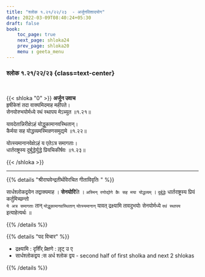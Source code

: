 ```yaml
---
title: "श्लोक १.२१/२२/२३  - अर्जुनविशादयोग"
date: 2022-03-09T08:40:24+05:30
draft: false
book:
    toc_page: true
    next_page: shloka24
    prev_page: shloka20
    menu : geeta_menu
---
```




### श्लोक १.२१/२२/२३ {class=text-center}

<br/>

{{< shloka  "0"  >}}
**अर्जुन उवाच**  
हृषीकेशं तदा वाक्यमिदमाह महीपते।  
सेनयोरुभयोर्मध्ये रथं स्थापय मेऽच्युत  ॥१.२१॥


यावदेतान्निरीक्षेऽहं योद्धुकामानवस्थितान्।  
कैर्मया सह योद्धव्यमस्मिन्रणसमुद्यमे  ॥१.२२॥


योत्स्यमानानवेक्षेऽहं य एतेऽत्र समागताः।  
धार्तराष्ट्रस्य दुर्बुद्धेर्युद्धे प्रियचिकीर्षवः  ॥१.२३॥

{{< /shloka >}}

---

{{% details "श्रीराघवेन्द्रतीर्थविरचित गीताविवृतिः " %}}

सार्धश्लोकद्वयेन तद्वाक्यमाह ।
**सेनयोरि**ति ।  `अस्मिन् रणोद्योगे कैः सह मया योद्धव्यम्` ।
`दुर्बुद्धेः` धार्तराष्ट्रस्य प्रियं कर्तुमिच्छन्तो  
`ये अत्र समागताः` तान् 
`योद्धुकामानवस्थितान्` `योत्स्यमानान्` यावत्  द्रक्ष्यामि 
तावदुभयोः सेनयोर्मध्ये `रथं स्थापय` इत्याहेत्यर्थः ॥

{{% /details %}}

{{% details "पद विचार" %}}

- द्रक्ष्यामि : दृशिँर् प्रेक्षणे : लृ़ट् उ ए
- सार्धश्लोकद्वय :स अर्ध श्लोक द्वय - second half of first sholka and next 2 shlokas

{{% /details %}}